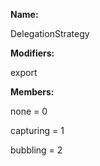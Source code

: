 **Name:**

DelegationStrategy

**Modifiers:**

export

**Members:**

none = 0

capturing = 1

bubbling = 2

